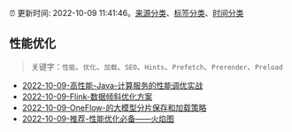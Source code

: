 :alarm_clock: 更新时间: 2022-10-09 11:41:46。[来源分类](../README.md)、[标签分类](../TAGS.md)、[时间分类](../TIMELINE.md)

## 性能优化


> 关键字：`性能`、`优化`、`加载`、`SEO`、`Hints`、`Prefetch`、`Prerender`、`Preload`



- [2022-10-09-高性能-Java-计算服务的性能调优实战](https://toutiao.io/k/bgbsmkh) 
- [2022-10-09-Flink-数据倾斜优化方案](https://toutiao.io/k/e8oognu) 
- [2022-10-09-OneFlow-的大模型分片保存和加载策略](https://toutiao.io/k/6het6ih) 
- [2022-10-09-推荐-性能优化必备——火焰图](https://toutiao.io/k/azf7ub6) 
